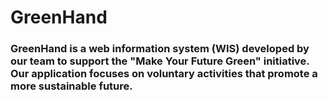 # GreenHand
### GreenHand is a web information system (WIS) developed by our team to support the "Make Your Future Green" initiative. Our application focuses on voluntary activities that promote a more sustainable future.
